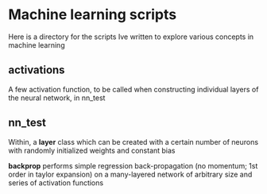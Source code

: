 # Machine learning scripts
Here is a directory for the scripts Ive written to explore various concepts in machine learning

## activations

A few activation function, to be called when constructing individual layers of the neural network, in nn_test

## nn_test

Within, a <b>layer</b> class which can be created with a certain number of neurons with randomly initialized weights and constant bias

<b>backprop</b> performs simple regression back-propagation (no momentum; 1st order in taylor expansion) on a many-layered network of arbitrary size and series of activation functions
